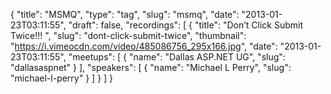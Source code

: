 {
  "title": "MSMQ",
  "type": "tag",
  "slug": "msmq",
  "date": "2013-01-23T03:11:55",
  "draft": false,
  "recordings": [
    {
      "title": "Don’t Click Submit Twice!!! ",
      "slug": "dont-click-submit-twice",
      "thumbnail": "https://i.vimeocdn.com/video/485086756_295x166.jpg",
      "date": "2013-01-23T03:11:55",
      "meetups": [
        {
          "name": "Dallas ASP.NET UG",
          "slug": "dallasaspnet"
        }
      ],
      "speakers": [
        {
          "name": "Michael L Perry",
          "slug": "michael-l-perry"
        }
      ]
    }
  ]
}